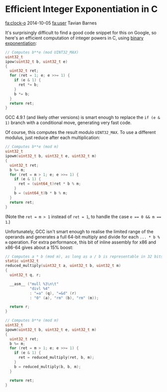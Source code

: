 # Efficient Integer Exponentiation in C

<div class="infobar">

<fa:clock-o> 2014-10-05
<fa:user> Tavian Barnes

</div>


It's surprisingly difficult to find a good code snippet for this on Google, so here's an efficient computation of integer powers in C, using [binary exponentiation]:

[binary exponentiation]: https://en.wikipedia.org/wiki/Exponentiation_by_squaring

```c
// Computes b**e (mod UINT32_MAX)
uint32_t
ipow(uint32_t b, uint32_t e)
{
  uint32_t ret;
  for (ret = 1; e; e >>= 1) {
    if (e & 1) {
      ret *= b;
    }
    b *= b;
  }
  return ret;
}
```

GCC 4.9.1 (and likely other versions) is smart enough to replace the `if (e & 1)` branch with a conditional move, generating very fast code.

Of course, this computes the result modulo `UINT32_MAX`.
To use a different modulus, just reduce after each multiplication:

```c
// Computes b**e (mod m)
uint32_t
ipowm(uint32_t b, uint32_t e, uint32_t m)
{
  uint32_t ret;
  b %= m;
  for (ret = m > 1; e; e >>= 1) {
    if (e & 1) {
      ret = (uint64_t)ret * b % m;
    }
    b = (uint64_t)b * b % m;
  }
  return ret;
}
```

(Note the `ret = m > 1` instead of `ret = 1`, to handle the case `e == 0 && m == 1`.)

Unfortunately, GCC isn't smart enough to realise the limited range of the operands and generates a full 64-bit multiply and divide for each `... * b % m` operation.
For extra performance, this bit of inline assembly for x86 and x86-64 gives about a 15% boost:

```c
// Computes a * b (mod m), as long as a / b is representable in 32 bits
static uint32_t
reduced_multiply(uint32_t a, uint32_t b, uint32_t m)
{
  uint32_t q, r;

  __asm__ ("mull %3\n\t"
           "divl %4"
           : "=a" (q), "=&d" (r)
           : "0" (a), "rm" (b), "rm" (m));

  return r;
}

// Computes b**e (mod m)
uint32_t
ipowm(uint32_t b, uint32_t e, uint32_t m)
{
  uint32_t ret;
  b %= m;
  for (ret = m > 1; e; e >>= 1) {
    if (e & 1) {
      ret = reduced_multiply(ret, b, m);
    }
    b = reduced_multiply(b, b, m);
  }

  return ret;
}
```
